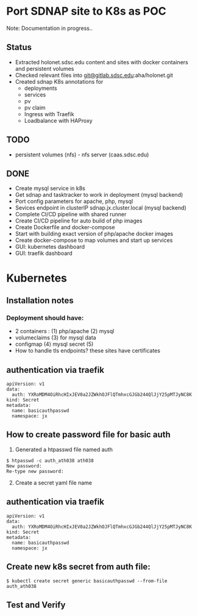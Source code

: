 #  Port SDNAP site to K8s as POC

Note: Documentation in progress..

## Status

* Extracted holonet.sdsc.edu content and sites with docker containers and persistent volumes
* Checked relevant files into git@gitlab.sdsc.edu:aha/holonet.git
* Created sdnap K8s annotations for 
    + deployments
    + services
    + pv 
    + pv claim
    + Ingress with Traefik
    + Loadbalance with HAProxy 

## TODO
* persistent volumes (nfs) - nfs server (caas.sdsc.edu)

## DONE

* Create mysql service in k8s
* Get sdnap and tasktracker to work in deployment (mysql backend)
* Port config parameters for apache, php, mysql
* Sevices endpoint in clusterIP sdnap.jx.cluster.local (mysql backend)
* Complete CI/CD pipeline with shared runner
* Create CI/CD pipeline for auto build of php images
* Create Dockerfile and docker-compose
* Start with building exact version of php/apache docker images 
* Create docker-compose to map volumes and start up services
* GUI: kubernetes dashboard
* GUI: traefik dashboard

# Kubernetes

## Installation notes 


### Deployment should have:

* 2 containers : (1) php/apache  (2) mysql 
* volumeclaims (3) for mysql data
* configmap (4) mysql secret (5)
* How to handle tls endpoints? these sites have certificates

## authentication via traefik
```
apiVersion: v1
data:
  auth: YXRoMDM4OiRhcHIxJEV0a2JZWkhOJFlQTmhxcGJGb244QlJjY25pMTJyNC8K
kind: Secret
metadata:
  name: basicauthpasswd
  namespace: jx

```

## How to create password file for basic auth
1. Generated a htpasswd file named auth

```
$ htpasswd -c auth_ath038 ath038
New password: 
Re-type new password: 

```
2. Create a secret yaml file name 
## authentication via traefik
```
apiVersion: v1
data:
  auth: YXRoMDM4OiRhcHIxJEV0a2JZWkhOJFlQTmhxcGJGb244QlJjY25pMTJyNC8K
kind: Secret
metadata:
  name: basicauthpasswd
  namespace: jx

```

## Create new k8s secret from auth file:

```
$ kubectl create secret generic basicauthpasswd --from-file auth_ath038

```

## Test and Verify







